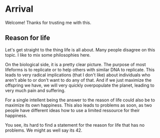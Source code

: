 # Arrival

Welcome! Thanks for trusting me with this.

## Reason for life

Let's get straight to the thing life is all about. Many people disagree on this topic. I like to mix some philosophies here.

On the biological side, it is a pretty clear picture. The purpose of most lifeforms is to replicate or to help others with similar DNA to replicate.
This leads to very radical implications (that I don't like) about individuals who aren't able to or don't want to do any of that.
And if we just maximize the offspring we have, we will very quickly overpopulate the planet, leading to very much pain and suffering.

For a single intellent being the answer to the reason of life could also be to maximize its own happiness.
This also leads to problems as soon, as two people have different ideas how to use a limited ressource for their happiness.

You see, its hard to find a statement for the reason for life that has no problems. We might as well say its 42.

